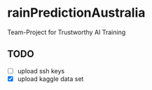 # rainPredictionAustralia
Team-Project for Trustworthy AI Training

## TODO

- [ ] upload ssh keys
- [X] upload kaggle data set
